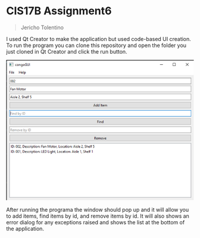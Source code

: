 # CIS17B Assignment6
> Jericho Tolentino

I used Qt Creator to make the application but used code-based UI creation. To run the program you can clone this repository and open the folder you just cloned in Qt Creator and click the run button.

![Main Window](gui.png)

After running the programa the window should pop up and it will allow you to add items, find items by id, and remove items by id. It will also shows an error dialog for any exceptions raised and shows the list at the bottom of the application. 
